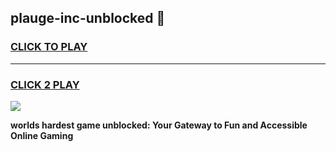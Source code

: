 
## plauge-inc-unblocked 👋
<h3>
<a href="https://premium.freeplayer.one?title=plauge-inc-unblocked&ref=14F">CLICK TO PLAY</a></h3>
<hr>

<h3>
<a href="https://premium.freeplayer.one?title=plauge-inc-unblocked&ref=14F">CLICK 2 PLAY</a>
  
</h3>

<a href="https://premium.freeplayer.one?title=plauge-inc-unblocked&ref=12F/"><img src="https://clearcache.store/games.png"></a>


**worlds hardest game unblocked: Your Gateway to Fun and Accessible Online Gaming**
